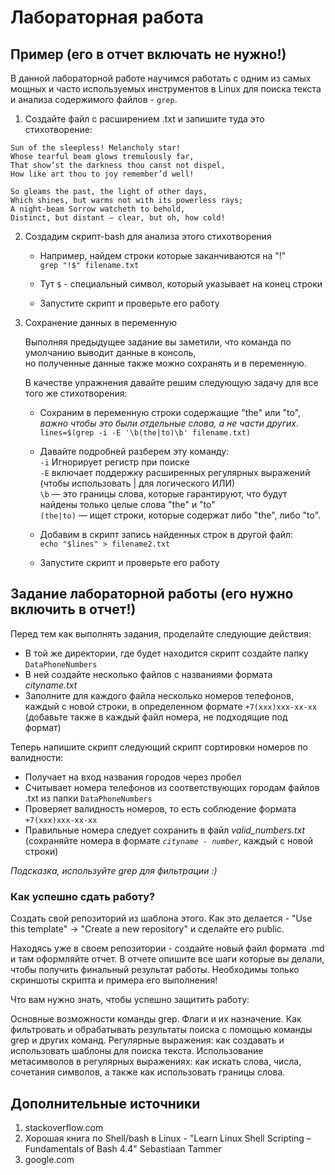 # Лабораторная работа

## Пример (его в отчет включать не нужно!)

В данной лабораторной работе научимся работать c одним из самых мощных и часто используемых инструментов в Linux для поиска текста и анализа содержимого файлов - `grep`.

1. Создайте файл с расширением .txt и запишите туда это стихотворение:
```
Sun of the sleepless! Melancholy star!
Whose tearful beam glows tremulously far,
That show’st the darkness thou canst not dispel,
How like art thou to joy remember’d well!

So gleams the past, the light of other days,
Which shines, but warms not with its powerless rays;
A night-beam Sorrow watcheth to behold,
Distinct, but distant — clear, but oh, how cold! 
```
2. Создадим скрипт-bash для анализа этого стихотворения

    - Например, найдем строки которые заканчиваются на "!"<br>
    `grep "!$" filename.txt`<br>
    - Тут `$` - специальный символ, который указывает на конец строки<br>

    - Запустите скрипт и проверьте его работу

3. Сохранение данных в переменную

   Выполняя предыдущее задание вы заметили, что команда по умолчанию выводит данные в консоль,<br>
   но полученные данные также можно сохранять и в переменную.

   В качестве упражнения давайте решим следующую задачу для все того же стихотворения:<br>
   - Сохраним в переменную строки содержащие "the" или "to", _важно чтобы это были отдельные слова, а не части других_.<br>
   `lines=$(grep -i -E '\b(the|to)\b' filename.txt)`<br>
   - Давайте подробней разберем эту команду:<br>
     `-i` Игнорирует регистр при поиске<br>
     `-E` включает поддержку расширенных регулярных выражений (чтобы использовать | для логического ИЛИ)<br>
     `\b` — это границы слова, которые гарантируют, что будут найдены только целые слова "the" и "to"<br>
     `(the|to)` — ищет строки, которые содержат либо "the", либо "to".<br>
   - Добавим в скрипт запись найденных строк в другой файл:<br>
    `echo "$lines" > filename2.txt`

   - Запустите скрипт и проверьте его работу
    
## Задание лабораторной работы (его нужно включить в отчет!)

Перед тем как выполнять задания, проделайте следующие действия:
 - В той же директории, где будет находится скрипт создайте папку `DataPhoneNumbers`
 - В ней создайте несколько файлов с названиями формата *cityname.txt*
 - Заполните для каждого файла несколько номеров телефонов, каждый с новой строки, в определенном формате `+7(xxx)xxx-xx-xx` (добавьте также в каждый файл номера, не подходящие под формат)<br>
 
Теперь напишите скрипт следующий скрипт сортировки номеров по валидности:
- Получает на вход названия городов через пробел
- Считывает номера телефонов из соответствующих городам файлов .txt из папки `DataPhoneNumbers`
- Проверяет валидность номеров, то есть соблюдение формата `+7(xxx)xxx-xx-xx`
- Правильные номера следует сохранить в файл *valid_numbers.txt*<br> (сохраняйте номера в формате *`cityname - number`*, каждый с новой строки)

*Подсказка, используйте grep для фильтрации :)*

### Как успешно сдать работу?

Создать свой репозиторий из шаблона этого. Как это делается - "Use this template" -> "Create a new repository" и сделайте его public. 

Находясь уже в своем репозитории - создайте новый файл формата .md и там оформляйте отчет. В отчете опишите все шаги которые вы делали, чтобы получить финальный результат работы. Необходимы только скриншоты скрипта и примера его выполнения!

Что вам нужно знать, чтобы успешно защитить работу:

Основные возможности команды grep. Флаги и их назначение. Как фильтровать и обрабатывать результаты поиска с помощью команды grep и других команд. Регулярные выражения: как создавать и использовать шаблоны для поиска текста. Использование метасимволов в регулярных выражениях: как искать слова, числа, сочетания символов, а также как использовать границы слова.

## Дополнительные источники

1. stackoverflow.com
2. Хорошая ĸнига по Shell/bash в Linux - "Learn Linux Shell Scripting – Fundamentals of Bash 4.4" Sebastiaan
Tammer
3. google.com
